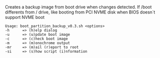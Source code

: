 Creates a backup image from boot drive when changes detected. If /boot differents from / drive, like booting from PCI NVME disk when BIOS doesn`t support NVME boot


    Usage: boot_partition_backup_v0.3.sh <options> 
    -h		=> (h)elp dialog 
    -u		=> (u)pdate boot image 
    -c		=> (c)heck boot image 
    -m		=> (m)onochrome output 
    -mr		=> (m)ail (r)eport to root 
    -si		=> (s)how script (i)nformation 
